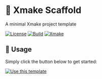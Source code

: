 # 🌱 Xmake Scaffold

A minimal Xmake project template

[![License](https://img.shields.io/badge/-unlicense-f56565.svg?longCache=true&style=for-the-badge)](https://github.com/nurodev/xmake-scaffold/blob/main/LICENSE)
[![Build](https://img.shields.io/github/workflow/status/nurodev/xmake-scaffold/build?label=%20&logo=github&logoColor=white&style=for-the-badge)](https://github.com/NuroDev/xmake-scaffold/actions?query=workflow%3Abuild) 
[![Xmake](https://img.shields.io/badge/-xmake-42b983.svg?longCache=true&style=for-the-badge)](https://xmake.io)

## 🦄 Usage

Simply click the button below to get started:

[![Use this template](https://img.shields.io/badge/use%20this%20template-brightgreen.svg?longCache=true&style=for-the-badge)](https://github.com/nurodev/xmake-scaffold/generate)

